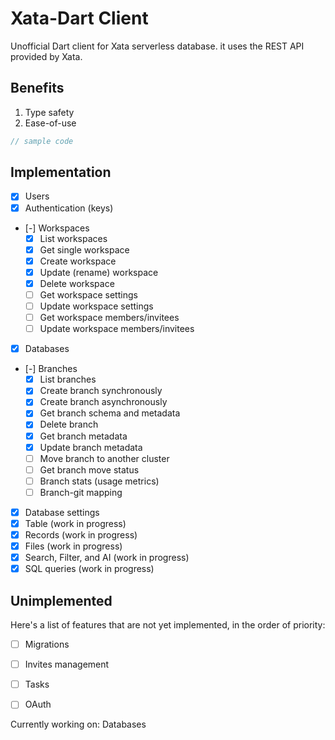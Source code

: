 # Xata-Dart Client

Unofficial Dart client for Xata serverless database. it uses the REST API provided by Xata.

## Benefits
1. Type safety
2. Ease-of-use


```dart
// sample code
```


## Implementation
- [x] Users
- [x] Authentication (keys)
- [-] Workspaces
    - [x] List workspaces
    - [x] Get single workspace
    - [x] Create workspace
    - [x] Update (rename) workspace
    - [x] Delete workspace
    - [ ] Get workspace settings
    - [ ] Update workspace settings
    - [ ] Get workspace members/invitees
    - [ ] Update workspace members/invitees
- [x] Databases
- [-] Branches
    - [x] List branches
    - [x] Create branch synchronously
    - [x] Create branch asynchronously
    - [x] Get branch schema and metadata
    - [x] Delete branch
    - [x] Get branch metadata
    - [x] Update branch metadata
    - [ ] Move branch to another cluster
    - [ ] Get branch move status
    - [ ] Branch stats (usage metrics)
    - [ ] Branch-git mapping
- [x] Database settings
- [x] Table (work in progress)
- [x] Records (work in progress)
- [x] Files (work in progress)
- [x] Search, Filter, and AI (work in progress)
- [x] SQL queries (work in progress)

## Unimplemented
Here's a list of features that are not yet implemented, in the order of priority:
- [ ] Migrations
- [ ] Invites management
- [ ] Tasks
- [ ] OAuth


Currently working on: Databases